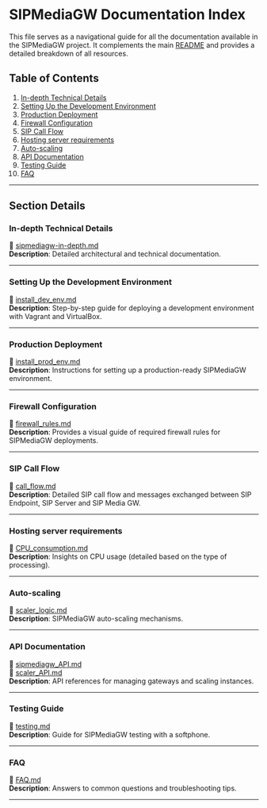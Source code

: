 # SIPMediaGW Documentation Index

This file serves as a navigational guide for all the documentation available in the SIPMediaGW project. It complements the main [README](https://github.com/Renater/SIPMediaGW/blob/main//README.md) and provides a detailed breakdown of all resources.

## Table of Contents

1. [In-depth Technical Details](#in-depth-technical-details)
2. [Setting Up the Development Environment](#setting-up-the-development-environment)
3. [Production Deployment](#production-deployment)
4. [Firewall Configuration](#firewall-configuration)
5. [SIP Call Flow](#sip-call-flow)
6. [Hosting server requirements](#hosting-server-requirements)
7. [Auto-scaling](#auto-scaling)
8. [API Documentation](#api-documentation)
9. [Testing Guide](#testing-guide)
10. [FAQ](#faq)

---

## Section Details

### In-depth Technical Details

📄 [sipmediagw-in-depth.md](https://github.com/Renater/SIPMediaGW/blob/main/docs/sipmediagw-in-depth.md)  
**Description**: Detailed architectural and technical documentation.

---

### Setting Up the Development Environment

📄 [install_dev_env.md](https://github.com/Renater/SIPMediaGW/blob/main/docs/install_dev_env.md)  
**Description**: Step-by-step guide for deploying a development environment with Vagrant and VirtualBox.

---

### Production Deployment

📄 [install_prod_env.md](https://github.com/Renater/SIPMediaGW/blob/main/docs/install_prod_env.md)  
**Description**: Instructions for setting up a production-ready SIPMediaGW environment.

---

### Firewall Configuration

📄 [firewall_rules.md](https://github.com/Renater/SIPMediaGW/blob/main/docs/firewall_rules.jpeg)  
**Description**: Provides a visual guide of required firewall rules for SIPMediaGW deployments.

---

### SIP Call Flow

📄 [call_flow.md](https://github.com/Renater/SIPMediaGW/blob/main/docs/call_flow.md)  
**Description**: Detailed SIP call flow and messages exchanged between SIP Endpoint, SIP Server and SIP Media GW.

---

### Hosting server requirements

📄 [CPU_consumption.md](https://github.com/Renater/SIPMediaGW/blob/main/docs/CPU_consumption.md)  
**Description**: Insights on CPU usage (detailed based on the type of processing).

---

### Auto-scaling

📄 [scaler_logic.md](https://github.com/Renater/SIPMediaGW/blob/main/docs/scaler_logic.md)  
**Description**: SIPMediaGW auto-scaling mechanisms.

---

### API Documentation

📄 [sipmediagw_API.md](https://github.com/Renater/SIPMediaGW/blob/main/docs/sipmediagw_API.md)  
📄 [scaler_API.md](https://github.com/Renater/SIPMediaGW/blob/main/docs/scaler_API.md)  
**Description**: API references for managing gateways and scaling instances.

---

### Testing Guide

📄 [testing.md](https://github.com/Renater/SIPMediaGW/blob/main/docs/testing.md)  
**Description**: Guide for SIPMediaGW testing with a softphone.

---

### FAQ

📄 [FAQ.md](https://github.com/Renater/SIPMediaGW/blob/main/docs/FAQ.md)  
**Description**: Answers to common questions and troubleshooting tips.

---
